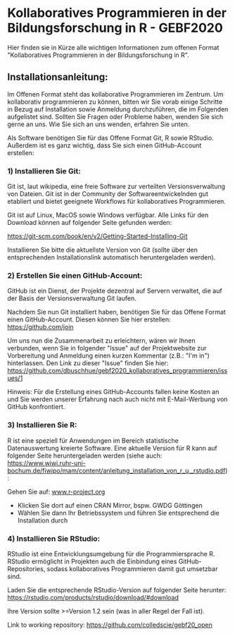 # Kollaboratives Programmieren in der Bildungsforschung in R - GEBF2020
 Hier finden sie in Kürze alle wichtigen Informationen zum offenen Format "Kollaboratives Programmieren in der Bildungsforschung in R".

## Installationsanleitung:

Im Offenen Format steht das kollaborative Programmieren im Zentrum. Um kollaborativ programmieren zu können, bitten wir Sie vorab einige Schritte in Bezug auf Installation sowie Anmeldung durchzuführen, die im Folgenden aufgelistet sind. Sollten Sie Fragen oder Probleme haben, wenden Sie sich gerne an uns. Wie Sie sich an uns wenden, erfahren Sie unten.

Als Software benötigen Sie für das Offene Format Git, R sowie RStudio. Außerdem ist es ganz wichtig, dass Sie sich einen GitHub-Account erstellen:

### 1) Installieren Sie Git:

Git ist, laut wikipedia, eine freie Software zur verteilten Versionsverwaltung von Dateien. Git ist in der Community der Softwareentwickelnden gut etabliert und bietet geeignete Workflows für kollaboratives Programmieren.

Git ist auf Linux, MacOS sowie Windows verfügbar. Alle Links für den Download können auf folgender Seite gefunden werden:

https://git-scm.com/book/en/v2/Getting-Started-Installing-Git

Installieren Sie bitte die aktuellste Version von Git (sollte über den entsprechenden Installationslink automatisch heruntergeladen werden).

### 2) Erstellen Sie einen GitHub-Account:

GitHub ist ein Dienst, der Projekte dezentral auf Servern verwaltet, die auf der Basis der Versionsverwaltung Git laufen.

Nachdem Sie nun Git installiert haben, benötigen Sie für das Offene Format einen GitHub-Account. Diesen können Sie hier erstellen: https://github.com/join

Um uns nun die Zusammenarbeit zu erleichtern, wären wir Ihnen verbunden, wenn Sie in folgender "Issue" auf der Projektwebsite zur Vorbereitung und Anmeldung einen kurzen Kommentar (z.B.: "I'm in") hinterlassen. Den Link zu dieser "Issue" finden Sie hier:
https://github.com/dbuschhue/gebf2020_kollaboratives_programmieren/issues/1

Hinweis: Für die Erstellung eines GitHub-Accounts fallen keine Kosten an und Sie werden unserer Erfahrung nach auch nicht mit E-Mail-Werbung von GitHub konfrontiert.

### 3) Installieren Sie R:

R ist eine speziell für Anwendungen im Bereich statistische Datenauswertung kreierte Software. Eine aktuelle Version für R kann auf folgender Seite heruntergeladen werden (siehe auch: https://www.wiwi.ruhr-uni-bochum.de/fiwipo/mam/content/anleitung_installation_von_r_u._rstudio.pdf):

Gehen Sie auf:
www.r-project.org

- Klicken Sie dort auf einen CRAN Mirror, bspw. GWDG Göttingen
- Wählen Sie dann Ihr Betriebssystem und führen Sie entsprechend die Installation durch


### 4) Installieren Sie RStudio:

RStudio ist eine Entwicklungsumgebung für die Programmiersprache R. RStudio ermöglicht in Projekten auch die Einbindung eines GitHub-Repositories, sodass kollaboratives Programmieren damit gut umsetzbar sind.

Laden Sie die entsprechende RStudio-Version auf folgender Seite herunter:
https://rstudio.com/products/rstudio/download/#download

Ihre Version sollte >=Version 1.2 sein (was in aller Regel der Fall ist).

Link to working repository:
https://github.com/colledscie/gebf20_open
